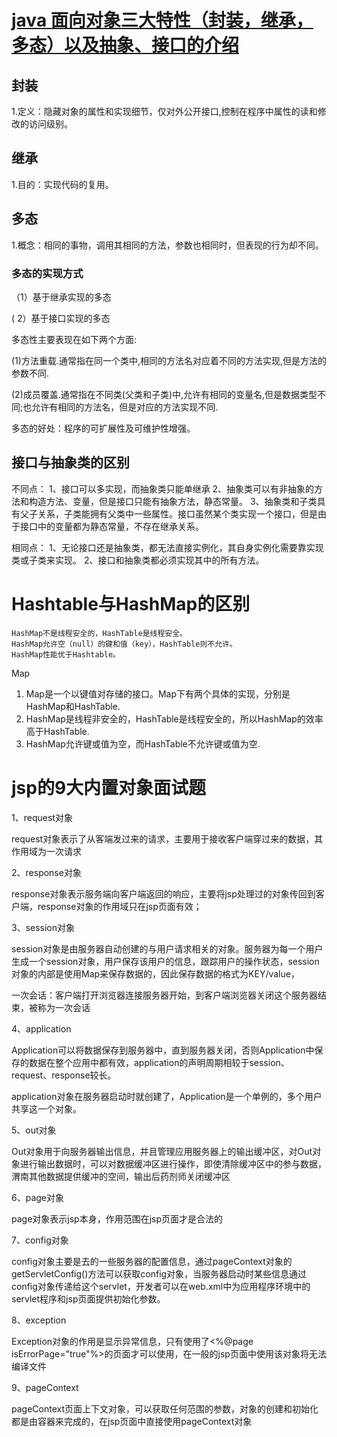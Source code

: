 # [java 面向对象三大特性（封装，继承，多态）以及抽象、接口的介绍](<https://blog.csdn.net/qq_22118507/article/details/51422591>)

## 封装

1.定义：隐藏对象的属性和实现细节，仅对外公开接口,控制在程序中属性的读和修改的访问级别。

## 继承

1.目的：实现代码的复用。

##  多态

1.概念：相同的事物，调用其相同的方法，参数也相同时，但表现的行为却不同。

### 多态的实现方式

（1）基于继承实现的多态

 ( 2）基于接口实现的多态

多态性主要表现在如下两个方面:



(1)方法重载.通常指在同一个类中,相同的方法名对应着不同的方法实现,但是方法的参数不同.

(2)成员覆盖.通常指在不同类(父类和子类)中,允许有相同的变量名,但是数据类型不同;也允许有相同的方法名，但是对应的方法实现不同.

多态的好处：程序的可扩展性及可维护性增强。

## 接口与抽象类的区别


不同点：
1、接口可以多实现，而抽象类只能单继承
2、抽象类可以有非抽象的方法和构造方法、变量，但是接口只能有抽象方法，静态常量。
3、抽象类和子类具有父子关系，子类能拥有父类中一些属性。接口虽然某个类实现一个接口，但是由于接口中的变量都为静态常量，不存在继承关系。

相同点：
1、无论接口还是抽象类，都无法直接实例化，其自身实例化需要靠实现类或子类来实现。
2、接口和抽象类都必须实现其中的所有方法。





# **Hashtable与HashMap的区别**

```
HashMap不是线程安全的，HashTable是线程安全。
HashMap允许空（null）的键和值（key），HashTable则不允许。
HashMap性能优于Hashtable。
```

Map

1. Map是一个以键值对存储的接口。Map下有两个具体的实现，分别是HashMap和HashTable.
2. HashMap是线程非安全的，HashTable是线程安全的，所以HashMap的效率高于HashTable.
3. HashMap允许键或值为空，而HashTable不允许键或值为空.

#  jsp的9大内置对象面试题

1、request对象

request对象表示了从客端发过来的请求，主要用于接收客户端穿过来的数据，其作用域为一次请求

2、response对象

response对象表示服务端向客户端返回的响应，主要将jsp处理过的对象传回到客户端，response对象的作用域只在jsp页面有效；

3、session对象

session对象是由服务器自动创建的与用户请求相关的对象。服务器为每一个用户生成一个session对象，用户保存该用户的信息，跟踪用户的操作状态，session对象的内部是使用Map来保存数据的，因此保存数据的格式为KEY/value，

一次会话：客户端打开浏览器连接服务器开始，到客户端浏览器关闭这个服务器结束，被称为一次会话

4、application

Application可以将数据保存到服务器中，直到服务器关闭，否则Application中保存的数据在整个应用中都有效，application的声明周期相较于session、request、response较长。

application对象在服务器启动时就创建了，Application是一个单例的，多个用户共享这一个对象。

5、out对象

Out对象用于向服务器输出信息，并且管理应用服务器上的输出缓冲区，对Out对象进行输出数据时，可以对数据缓冲区进行操作，即使清除缓冲区中的参与数据，渭南其他数据提供缓冲的空间，输出后药剂师关闭缓冲区

6、page对象

page对象表示jsp本身，作用范围在jsp页面才是合法的

7、config对象

config对象主要是去的一些服务器的配置信息，通过pageContext对象的getServletConfig()方法可以获取config对象，当服务器启动时某些信息通过config对象传递给这个servlet，开发者可以在web.xml中为应用程序环境中的servlet程序和jsp页面提供初始化参数。

8、exception

Exception对象的作用是显示异常信息，只有使用了<%@page isErrorPage="true"%>的页面才可以使用，在一般的jsp页面中使用该对象将无法编译文件

9、pageContext

pageContext页面上下文对象，可以获取任何范围的参数，对象的创建和初始化都是由容器来完成的，在jsp页面中直接使用pageContext对象